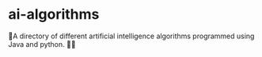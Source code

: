 # ai-algorithms
📃A directory of different artificial intelligence algorithms programmed using Java and python. 👩‍💻 

